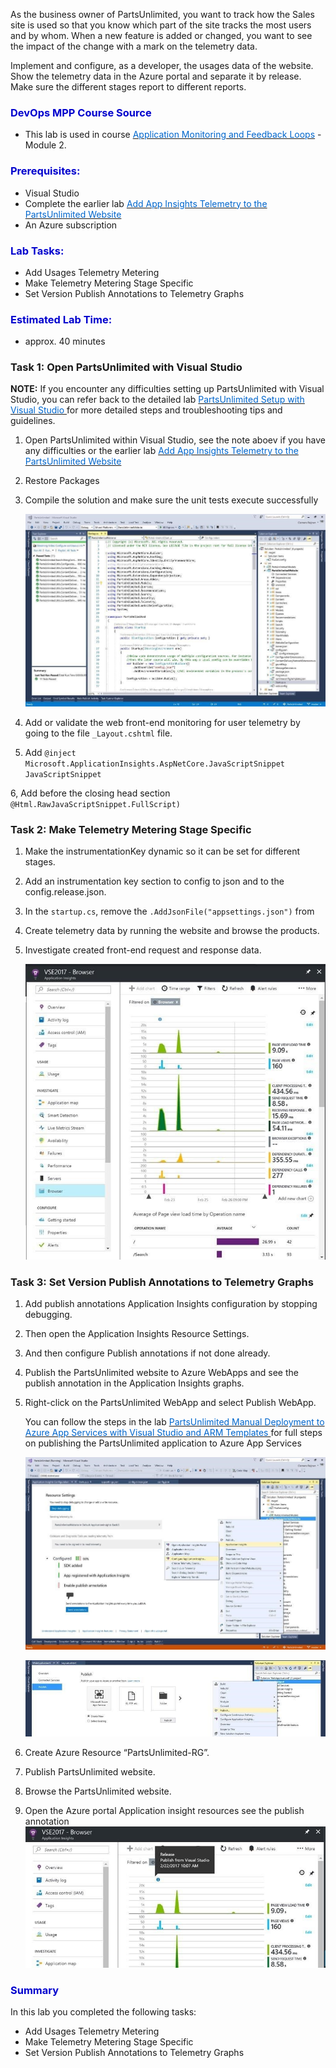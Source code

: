 ﻿
As the business owner of PartsUnlimited, you want to track how the Sales site is used so that you know which part of the site tracks the most users and by whom. When a new feature is added or changed, you want to see the impact of the change with a mark on the telemetry data.  

Implement and configure, as a developer, the usages data of the website. Show the telemetry data in the Azure portal and separate it by release. Make sure the different stages report to different reports.  



<h3><span style="color: #0000CD;">DevOps MPP Course Source </span></h3>

- This lab is used in course <a href="https://www.edx.org/course/application-monitoring-feedback-loops-microsoft-devops200-7x-0" target="_blank"><span style="color: #0066cc;" color="#0066cc"> Application Monitoring and Feedback Loops</span></a> - Module 2.



<h3><span style="color: #0000CD;">Prerequisites:</span></h3>

- Visual Studio
- Complete the earlier lab <a href="https://microsoft.github.io/PartsUnlimited/apm/200.7x-APM-AddAppInsightsTelemetrytoPUwebsite.html" target="_blank"><span style="color: #0066cc;" color="#0066cc"> Add App Insights Telemetry to the PartsUnlimited Website</span></a> 
- An Azure subscription






<h3><span style="color: #0000CD;">Lab Tasks: </span></h3>

- Add Usages Telemetry Metering  
- Make Telemetry Metering Stage Specific  
- Set Version Publish Annotations to Telemetry Graphs  





<h3><span style="color: #0000CD;">Estimated Lab Time:</span></h3>

- approx. 40 minutes  



### Task 1: Open PartsUnlimited with Visual Studio

**NOTE:** If you encounter any difficulties setting up PartsUnlimited with Visual Studio, you can refer back to the detailed lab <a href="https://microsoft.github.io/PartsUnlimited/pandp/200.1x-PandP-PUsetupwithVS2017.html" target="_blank"><span style="color: #0066cc;" color="#0066cc"> PartsUnlimited Setup with Visual Studio </span></a> for more detailed steps and troubleshooting tips and guidelines.


1.	Open PartsUnlimited within Visual Studio, see the note aboev if you have any difficulties or the earlier lab <a href="https://microsoft.github.io/PartsUnlimited/apm/200.6x-APM-AddAppInsightsTelemetrytoPUwebsite.html" target="_blank"><span style="color: #0066cc;" color="#0066cc"> Add App Insights Telemetry to the PartsUnlimited Website</span></a> 

2. Restore Packages  

3. Compile the solution and make sure the unit tests execute successfully  
   

    ![](../assets/configtelemetrydata-jan2018/configtelemetrydata_1.jpg)


4. Add or validate the web front-end monitoring for user telemetry by going to the file `_Layout.cshtml` file.

5. Add `@inject Microsoft.ApplicationInsights.AspNetCore.JavaScriptSnippet
JavaScriptSnippet`  

6, Add before the closing head section `@Html.RawJavaScriptSnippet.FullScript)`




### Task 2: Make Telemetry Metering Stage Specific  

1.	Make the instrumentationKey dynamic so it can be set for different stages.  

2. Add an instrumentation key section to config to json and to the config.release.json.  

3. In the `startup.cs`, remove the `.AddJsonFile("appsettings.json")` from  

4. Create telemetry data by running the website and browse the products.  

5. Investigate created front-end request and response data.  


    ![](../assets/configtelemetrydata-jan2018/configtelemetrydata_2.jpg)




### Task 3: Set Version Publish Annotations to Telemetry Graphs  


1.	Add publish annotations Application Insights configuration by stopping debugging.  

2. Then open the Application Insights Resource Settings.  

3. And then configure Publish annotations if not done already.  



4.	Publish the PartsUnlimited website to Azure WebApps and see the publish annotation in the Application Insights graphs.  

5. Right-click on the PartsUnlimited WebApp and select Publish WebApp. 

    You can follow the steps in the lab <a href="https://microsoft.github.io/PartsUnlimited/pandp/200.1x-PandP-ManualdeploywithVS2017toAzure.html" target="_blank"><span style="color: #0066cc;" color="#0066cc">PartsUnlimited Manual Deployment to Azure App Services with Visual Studio and ARM Templates </span></a> for full steps on publishing the PartsUnlimited application to Azure App Services


    ![](../assets/configtelemetrydata-jan2018/configtelemetrydata_3.jpg)

    ![](../assets/configtelemetrydata-jan2018/configtelemetrydata_4.jpg)

6. Create Azure Resource “PartsUnlimited-RG”.  

7. Publish PartsUnlimited website.  

8. Browse the PartsUnlimited website.  

9. Open the Azure portal Application insight resources see the publish annotation  
    ![](../assets/configtelemetrydata-jan2018/configtelemetrydata_5.jpg)



<h3><span style="color: #0000CD;"> Summary</span></h3>

In this lab you completed the following tasks:
- Add Usages Telemetry Metering  
- Make Telemetry Metering Stage Specific  
- Set Version Publish Annotations to Telemetry Graphs  


